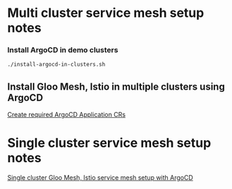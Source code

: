 # Multi cluster service mesh setup notes

### Install ArgoCD in demo clusters

```bash
./install-argocd-in-clusters.sh
```

## Install Gloo Mesh, Istio in multiple clusters using ArgoCD

[Create required ArgoCD Application CRs](./gloo-mesh-installation/README.md)

# Single cluster service mesh setup notes

[Single cluster Gloo Mesh, Istio service mesh setup with ArgoCD](./solo/single-cluster)
